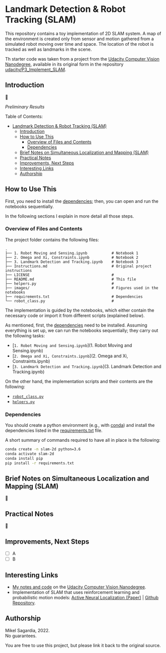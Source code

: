 # Landmark Detection & Robot Tracking (SLAM)

This repository contains a toy implementation of 2D SLAM system. A map of the environment is created only from sensor and motion gathered from a simulated robot moving over time and space. The location of the robot is tracked as well as landmarks in the scene.

Th starter code was taken from a project from the [Udacity Computer Vision Nanodegree](https://www.udacity.com/course/computer-vision-nanodegree--nd891), available in its original form in the repository [udacity/P3_Implement_SLAM](https://github.com/udacity/P3_Implement_SLAM).

## Introduction

:construction:

*Preliminary Results*

Table of Contents:

- [Landmark Detection & Robot Tracking (SLAM)](#landmark-detection--robot-tracking-slam)
  - [Introduction](#introduction)
  - [How to Use This](#how-to-use-this)
    - [Overview of Files and Contents](#overview-of-files-and-contents)
    - [Dependencies](#dependencies)
  - [Brief Notes on Simultaneous Localization and Mapping (SLAM)](#brief-notes-on-simultaneous-localization-and-mapping-slam)
  - [Practical Notes](#practical-notes)
  - [Improvements, Next Steps](#improvements-next-steps)
  - [Interesting Links](#interesting-links)
  - [Authorship](#authorship)

## How to Use This

First, you need to install the [dependencies](#dependencies); then, you can open and run the notebooks sequentially.

In the following sections I explain in more detail all those steps.

### Overview of Files and Contents

The project folder contains the following files:

```
.
├── 1. Robot Moving and Sensing.ipynb           # Notebook 1
├── 2. Omega and Xi, Constraints.ipynb          # Notebook 2
├── 3. Landmark Detection and Tracking.ipynb    # Notebook 3
├── Instructions.md                             # Original project instructions
├── LICENSE                                     # 
├── README.md                                   # This file
├── helpers.py                                  # 
├── images/                                     # Figures used in the notebooks
├── requirements.txt                            # Dependencies
└── robot_class.py                              # 
```

The implementation is guided by the notebooks, which either contain the necessary code or import it from different scripts (explained below).

As mentioned, first, the [dependencies](#dependencies) need to be installed. Assuming everything is set up, we can run the notebooks sequentially; they carry out the following tasks:

- [`1. Robot Moving and Sensing.ipynb`](1. Robot Moving and Sensing.ipynb)
- [`2. Omega and Xi, Constraints.ipynb`](2. Omega and Xi, Constraints.ipynb)
- [`3. Landmark Detection and Tracking.ipynb`](3. Landmark Detection and Tracking.ipynb)

On the other hand, the implementation scripts and their contents are the following:

- [`robot_class.py`](robot_class.py)
- [`helpers.py`](helpers.py)

### Dependencies

You should create a python environment (e.g., with [conda](https://docs.conda.io/en/latest/)) and install the dependencies listed in the [requirements.txt](requirements.txt) file.

A short summary of commands required to have all in place is the following:

```bash
conda create -n slam-2d python=3.6
conda activate slam-2d
conda install pip
pip install -r requirements.txt
```

## Brief Notes on Simultaneous Localization and Mapping (SLAM)

:construction:

## Practical Notes

:construction:

## Improvements, Next Steps

- [ ] A
- [ ] B

## Interesting Links

- [My notes and code](https://github.com/mxagar/computer_vision_udacity) on the [Udacity Computer Vision Nanodegree](https://www.udacity.com/course/computer-vision-nanodegree--nd891).
- Implementation of SLAM that uses reinforcement learning and probabilistic motion models: [Active Neural Localization (Paper)](https://arxiv.org/abs/1801.08214) | [Github Repository](https://github.com/devendrachaplot/Neural-Localization).

## Authorship

Mikel Sagardia, 2022.  
No guarantees.

You are free to use this project, but please link it back to the original source.
